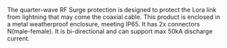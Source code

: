 The quarter-wave RF Surge protection is designed to protect the Lora link from lightning that may come the coaxial cable. This product is enclosed in a metal weatherproof enclosure, meeting IP65. It has 2x connectors N(male-female). It is bi-directional and can support max 50kA discharge current.
